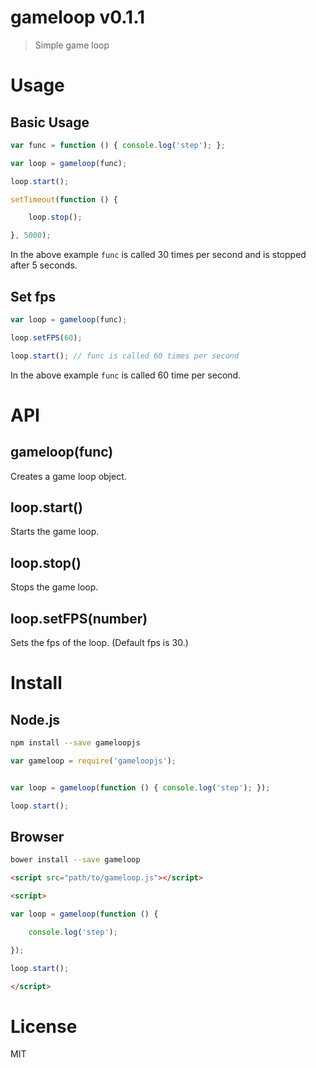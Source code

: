 # gameloop v0.1.1

> Simple game loop

# Usage

## Basic Usage

```js
var func = function () { console.log('step'); };

var loop = gameloop(func);

loop.start();

setTimeout(function () {

    loop.stop();

}, 5000);
```

In the above example `func` is called 30 times per second and is stopped after 5 seconds.

## Set fps

```js
var loop = gameloop(func);

loop.setFPS(60);

loop.start(); // func is called 60 times per second
```

In the above example `func` is called 60 time per second.

# API

## gameloop(func)

Creates a game loop object.

## loop.start()

Starts the game loop.

## loop.stop()

Stops the game loop.

## loop.setFPS(number)

Sets the fps of the loop. (Default fps is 30.)

# Install

## Node.js

```sh
npm install --save gameloopjs
```

```js
var gameloop = require('gameloopjs');


var loop = gameloop(function () { console.log('step'); });

loop.start();
```


## Browser

```sh
bower install --save gameloop
```

```html
<script src="path/to/gameloop.js"></script>

<script>

var loop = gameloop(function () {

    console.log('step');

});

loop.start();

</script>
```

# License

MIT
